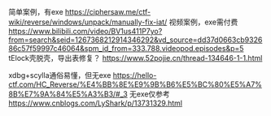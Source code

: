 简单案例，有exe
https://ciphersaw.me/ctf-wiki/reverse/windows/unpack/manually-fix-iat/
视频案例，exe需付费
https://www.bilibili.com/video/BV1us411P7yo?from=search&seid=1267368212914346292&vd_source=dd37d0663cb932686c57f59997c46064&spm_id_from=333.788.videopod.episodes&p=5
tElock壳脱壳，导出表修复？
https://www.52pojie.cn/thread-134646-1-1.html


xdbg+scylla通俗易懂，但无exe
https://hello-ctf.com/HC_Reverse/%E4%BB%8E%E9%9B%B6%E5%BC%80%E5%A7%8B%E7%9A%84%E5%A3%B3/#_3
无exe仅参考
https://www.cnblogs.com/LyShark/p/13731329.html